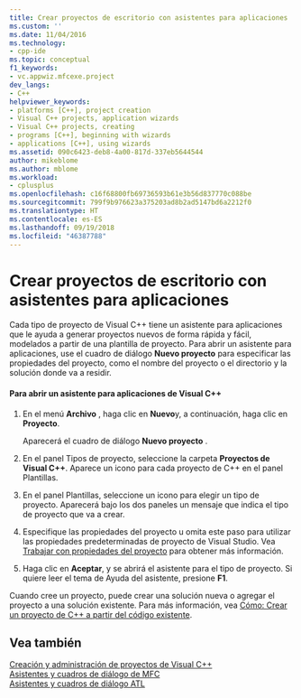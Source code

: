 ```yaml
---
title: Crear proyectos de escritorio con asistentes para aplicaciones | Microsoft Docs
ms.custom: ''
ms.date: 11/04/2016
ms.technology:
- cpp-ide
ms.topic: conceptual
f1_keywords:
- vc.appwiz.mfcexe.project
dev_langs:
- C++
helpviewer_keywords:
- platforms [C++], project creation
- Visual C++ projects, application wizards
- Visual C++ projects, creating
- programs [C++], beginning with wizards
- applications [C++], using wizards
ms.assetid: 090c6423-deb8-4a00-817d-337eb5644544
author: mikeblome
ms.author: mblome
ms.workload:
- cplusplus
ms.openlocfilehash: c16f68800fb69736593b61e3b56d837770c088be
ms.sourcegitcommit: 799f9b976623a375203ad8b2ad5147bd6a2212f0
ms.translationtype: HT
ms.contentlocale: es-ES
ms.lasthandoff: 09/19/2018
ms.locfileid: "46387788"
---
```

# <a name="creating-desktop-projects-by-using-application-wizards"></a>Crear proyectos de escritorio con asistentes para aplicaciones

Cada tipo de proyecto de Visual C++ tiene un asistente para aplicaciones que le ayuda a generar proyectos nuevos de forma rápida y fácil, modelados a partir de una plantilla de proyecto.  Para abrir un asistente para aplicaciones, use el cuadro de diálogo **Nuevo proyecto** para especificar las propiedades del proyecto, como el nombre del proyecto o el directorio y la solución donde va a residir.

#### <a name="to-open-a-visual-c-application-wizard"></a>Para abrir un asistente para aplicaciones de Visual C++

1. En el menú **Archivo** , haga clic en **Nuevo**y, a continuación, haga clic en **Proyecto**.

   Aparecerá el cuadro de diálogo **Nuevo proyecto** .

1. En el panel Tipos de proyecto, seleccione la carpeta **Proyectos de Visual C++**. Aparece un icono para cada proyecto de C++ en el panel Plantillas.

1. En el panel Plantillas, seleccione un icono para elegir un tipo de proyecto. Aparecerá bajo los dos paneles un mensaje que indica el tipo de proyecto que va a crear.

1. Especifique las propiedades del proyecto u omita este paso para utilizar las propiedades predeterminadas de proyecto de Visual Studio. Vea [Trabajar con propiedades del proyecto](../ide/working-with-project-properties.md) para obtener más información.

1. Haga clic en **Aceptar**, y se abrirá el asistente para el tipo de proyecto. Si quiere leer el tema de Ayuda del asistente, presione **F1**.

Cuando cree un proyecto, puede crear una solución nueva o agregar el proyecto a una solución existente. Para más información, vea [Cómo: Crear un proyecto de C++ a partir del código existente](../ide/how-to-create-a-cpp-project-from-existing-code.md).

## <a name="see-also"></a>Vea también

[Creación y administración de proyectos de Visual C++](../ide/creating-and-managing-visual-cpp-projects.md)<br>
[Asistentes y cuadros de diálogo de MFC](../mfc/reference/mfc-wizards-and-dialog-boxes.md)<br>
[Asistentes y cuadros de diálogo ATL](../atl/reference/atl-wizards-and-dialog-boxes.md)